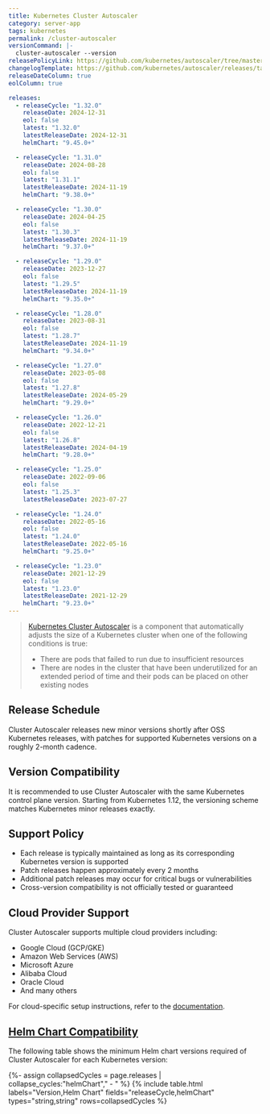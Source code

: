 ```yaml
---
title: Kubernetes Cluster Autoscaler
category: server-app
tags: kubernetes
permalink: /cluster-autoscaler
versionCommand: |-
  cluster-autoscaler --version
releasePolicyLink: https://github.com/kubernetes/autoscaler/tree/master/cluster-autoscaler#releases
changelogTemplate: https://github.com/kubernetes/autoscaler/releases/tag/cluster-autoscaler-__LATEST__
releaseDateColumn: true
eolColumn: true

releases:
  - releaseCycle: "1.32.0"
    releaseDate: 2024-12-31
    eol: false
    latest: "1.32.0"
    latestReleaseDate: 2024-12-31
    helmChart: "9.45.0+"

  - releaseCycle: "1.31.0"
    releaseDate: 2024-08-28
    eol: false
    latest: "1.31.1"
    latestReleaseDate: 2024-11-19
    helmChart: "9.38.0+"

  - releaseCycle: "1.30.0"
    releaseDate: 2024-04-25
    eol: false
    latest: "1.30.3"
    latestReleaseDate: 2024-11-19
    helmChart: "9.37.0+"

  - releaseCycle: "1.29.0"
    releaseDate: 2023-12-27
    eol: false
    latest: "1.29.5"
    latestReleaseDate: 2024-11-19
    helmChart: "9.35.0+"

  - releaseCycle: "1.28.0"
    releaseDate: 2023-08-31
    eol: false
    latest: "1.28.7"
    latestReleaseDate: 2024-11-19
    helmChart: "9.34.0+"

  - releaseCycle: "1.27.0"
    releaseDate: 2023-05-08
    eol: false
    latest: "1.27.8"
    latestReleaseDate: 2024-05-29
    helmChart: "9.29.0+"

  - releaseCycle: "1.26.0"
    releaseDate: 2022-12-21
    eol: false
    latest: "1.26.8"
    latestReleaseDate: 2024-04-19
    helmChart: "9.28.0+"

  - releaseCycle: "1.25.0"
    releaseDate: 2022-09-06
    eol: false
    latest: "1.25.3"
    latestReleaseDate: 2023-07-27

  - releaseCycle: "1.24.0"
    releaseDate: 2022-05-16
    eol: false
    latest: "1.24.0"
    latestReleaseDate: 2022-05-16
    helmChart: "9.25.0+"

  - releaseCycle: "1.23.0"
    releaseDate: 2021-12-29
    eol: false
    latest: "1.23.0"
    latestReleaseDate: 2021-12-29
    helmChart: "9.23.0+"
---
```


> [Kubernetes Cluster Autoscaler](https://github.com/kubernetes/autoscaler/tree/master/cluster-autoscaler) is a component that automatically adjusts the size of a Kubernetes cluster when one of the following conditions is true:
>
> - There are pods that failed to run due to insufficient resources
> - There are nodes in the cluster that have been underutilized for an extended period of time and their pods can be placed on other existing nodes

## Release Schedule

Cluster Autoscaler releases new minor versions shortly after OSS Kubernetes releases, with patches for supported Kubernetes versions on a roughly 2-month cadence.

## Version Compatibility

It is recommended to use Cluster Autoscaler with the same Kubernetes control plane version. Starting from Kubernetes 1.12, the versioning scheme matches Kubernetes minor releases exactly.

## Support Policy

- Each release is typically maintained as long as its corresponding Kubernetes version is supported
- Patch releases happen approximately every 2 months
- Additional patch releases may occur for critical bugs or vulnerabilities
- Cross-version compatibility is not officially tested or guaranteed

## Cloud Provider Support

Cluster Autoscaler supports multiple cloud providers including:

- Google Cloud (GCP/GKE)
- Amazon Web Services (AWS)
- Microsoft Azure
- Alibaba Cloud
- Oracle Cloud
- And many others

For cloud-specific setup instructions, refer to the [documentation](https://github.com/kubernetes/autoscaler/tree/master/cluster-autoscaler#deployment).

## [Helm Chart Compatibility](https://github.com/kubernetes/autoscaler/tree/master/cluster-autoscaler#releases)

The following table shows the minimum Helm chart versions required of Cluster Autoscaler for each Kubernetes version:

{%- assign collapsedCycles = page.releases | collapse_cycles:"helmChart"," - " %}
{% include table.html
labels="Version,Helm Chart"
fields="releaseCycle,helmChart"
types="string,string"
rows=collapsedCycles %}
